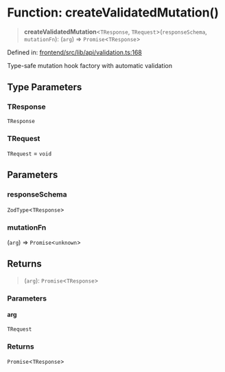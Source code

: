 # Function: createValidatedMutation()

> **createValidatedMutation**\<`TResponse`, `TRequest`\>(`responseSchema`, `mutationFn`): (`arg`) => `Promise`\<`TResponse`\>

Defined in: [frontend/src/lib/api/validation.ts:168](https://github.com/lsendel/sass/blob/ca8b2b87627589617e0de57047e1f50d53e78078/frontend/src/lib/api/validation.ts#L168)

Type-safe mutation hook factory with automatic validation

## Type Parameters

### TResponse

`TResponse`

### TRequest

`TRequest` = `void`

## Parameters

### responseSchema

`ZodType`\<`TResponse`\>

### mutationFn

(`arg`) => `Promise`\<`unknown`\>

## Returns

> (`arg`): `Promise`\<`TResponse`\>

### Parameters

#### arg

`TRequest`

### Returns

`Promise`\<`TResponse`\>
